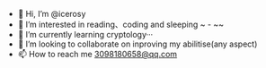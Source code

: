 - 👋 Hi, I’m @icerosy
- 👀 I’m interested in reading、coding and sleeping ~ - ~~
- 🌱 I’m currently learning cryptology···
- 💞️ I’m looking to collaborate on inproving my abilitise(any aspect)
- 📫 How to reach me 3098180658@qq.com

<!---
icerosy/icerosy is a ✨ special ✨ repository because its `README.md` (this file) appears on your GitHub profile.
You can click the Preview link to take a look at your changes.
--->
